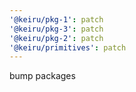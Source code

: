 ```yaml
---
'@keiru/pkg-1': patch
'@keiru/pkg-3': patch
'@keiru/pkg-2': patch
'@keiru/primitives': patch
---
```


bump packages
